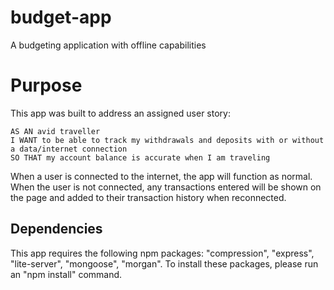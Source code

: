# budget-app
A budgeting application with offline capabilities


# Purpose

This app was built to address an assigned user story:

```
AS AN avid traveller
I WANT to be able to track my withdrawals and deposits with or without a data/internet connection
SO THAT my account balance is accurate when I am traveling

```

When a user is connected to the internet, the app will function as normal. When the user is not connected, any transactions entered will be shown on the page and added to their transaction history when reconnected. 


## Dependencies

This app requires the following npm packages: "compression", "express", "lite-server", "mongoose", "morgan". To install these packages, please run an "npm install" command. 


